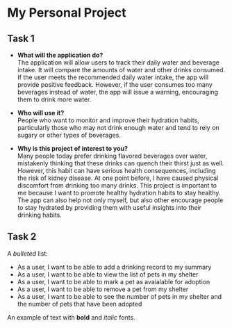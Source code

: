 # My Personal Project

## Task 1

- **What will the application do?**  
  The application will allow users to track their daily water and beverage intake. It will compare the amounts of water and other drinks consumed. If the user meets the recommended daily water intake, the app will provide positive feedback. However, if the user consumes too many beverages instead of water, the app will issue a warning, encouraging them to drink more water.

- **Who will use it?**  
  People who want to monitor and improve their hydration habits, particularly those who may not drink enough water and tend to rely on sugary or other types of beverages.

- **Why is this project of interest to you?**  
  Many people today prefer drinking flavored beverages over water, mistakenly thinking that these drinks can quench their thirst just as well. However, this habit can have serious health consequences, including the risk of kidney disease. At one point before, I have caused physical discomfort from drinking too many drinks. This project is important to me because I want to promote healthy hydration habits to stay healthy. The app can also help not only myself, but also other encourage people to stay hydrated by providing them with useful insights into their drinking habits.


## Task 2
A *bulleted* list:

- As a user, I want to be able to add a drinking record to my summary
- As a user, I want to be able to view the list of pets in my shelter
- As a user, I want to be able to mark a pet as avaialable for adoption
- As a user, I want to be able to remove a pet from my shelter
- As a user, I want to be able to see the number of pets in my shelter and the number of pets that have been adopted

An example of text with **bold** and *italic* fonts.  